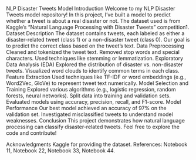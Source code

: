 NLP Disaster Tweets Model
Introduction
Welcome to my NLP Disaster Tweets model repository! In this project, I’ve built a model to predict whether a tweet is about a real disaster or not. 
The dataset used is from Kaggle’s “Natural Language Processing with Disaster Tweets” competition1.
Dataset Description
The dataset contains tweets, each labeled as either a disaster-related tweet (class 1) or a non-disaster tweet (class 0).
Our goal is to predict the correct class based on the tweet’s text.
Data Preprocessing
Cleaned and tokenized the tweet text.
Removed stop words and special characters.
Used techniques like stemming or lemmatization.
Exploratory Data Analysis (EDA)
Explored the distribution of disaster vs. non-disaster tweets.
Visualized word clouds to identify common terms in each class.
Feature Extraction
Used techniques like TF-IDF or word embeddings (e.g., Word2Vec, GloVe) to represent tweet text numerically.
Model Selection and Training
Explored various algorithms (e.g., logistic regression, random forests, neural networks).
Split data into training and validation sets.
Evaluated models using accuracy, precision, recall, and F1-score.
Model Performance
Our best model achieved an accuracy of 97% on the validation set.
Investigated misclassified tweets to understand model weaknesses.
Conclusion
This project demonstrates how natural language processing can classify disaster-related tweets. Feel free to explore the code and contribute!

Acknowledgments
Kaggle for providing the dataset.
References: Notebook 11, Notebook 22, Notebook 33, Notebook 44.
